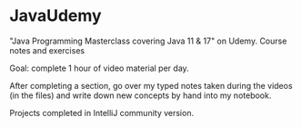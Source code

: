 # JavaUdemy
"Java Programming Masterclass covering Java 11 &amp; 17" on Udemy. Course notes and exercises

Goal: complete 1 hour of video material per day. 

After completing a section, go over my typed notes taken during the videos (in the files) and write down new concepts by hand into my notebook.

Projects completed in IntelliJ community version. 
